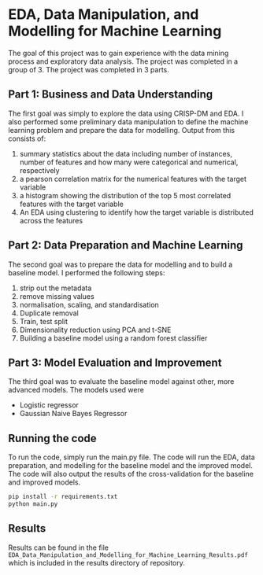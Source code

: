 # EDA, Data Manipulation, and Modelling for Machine Learning

The goal of this project was to gain experience with the data mining process and exploratory data analysis. The project was completed in a group of 3. 
The project was completed in 3 parts. 

## Part 1: Business and Data Understanding
The first goal was simply to explore the data using CRISP-DM and EDA. I also performed some preliminary data manipulation to
define the machine learning problem and prepare the data for modelling. Output from this consists of:
1. summary statistics about the data including number of instances, number of features and how many were categorical and numerical, respectively
2. a pearson correlation matrix for the numerical features with the target variable 
3. a histogram showing the distribution of the top 5 most correlated features with the target variable 
4. An EDA using clustering to identify how the target variable is distributed across the features

## Part 2: Data Preparation and Machine Learning
The second goal was to prepare the data for modelling and to build a baseline model. I performed the following steps:
1. strip out the metadata
2. remove missing values
3. normalisation, scaling, and standardisation
4. Duplicate removal
5. Train, test split
6. Dimensionality reduction using PCA and t-SNE
7. Building a baseline model using a random forest classifier

## Part 3: Model Evaluation and Improvement
The third goal was to evaluate the baseline model against other, more advanced models. The models used were
* Logistic regressor
* Gaussian Naive Bayes Regressor

## Running the code
To run the code, simply run the main.py file. The code will run the EDA, data preparation, and modelling for the baseline model and the improved model.
The code will also output the results of the cross-validation for the baseline and improved models.

```bash
pip install -r requirements.txt
python main.py
```

## Results
Results can be found in the file `EDA_Data_Manipulation_and_Modelling_for_Machine_Learning_Results.pdf` which is included in the results directory of repository.

